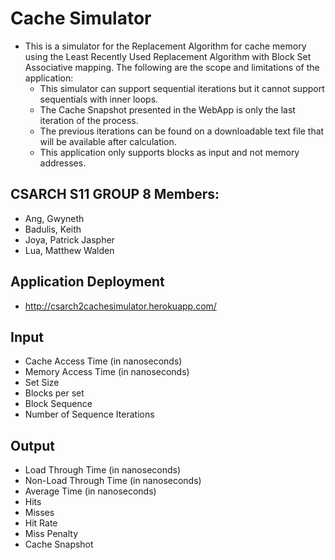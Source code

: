 # Cache Simulator 
* This is a simulator for the Replacement Algorithm for cache memory using the Least Recently Used Replacement Algorithm with Block Set Associative mapping.
The following are the scope and limitations of the application:
  * This simulator can support sequential iterations but it cannot support sequentials with inner loops.
  * The Cache Snapshot presented in the WebApp is only the last iteration of the process. 
  * The previous iterations can be found on a downloadable text file that will be available after calculation.
  * This application only supports blocks as input and not memory addresses. 

## CSARCH S11 GROUP 8 Members:
* Ang, Gwyneth
* Badulis, Keith
* Joya, Patrick Jaspher
* Lua, Matthew Walden

## Application Deployment
* http://csarch2cachesimulator.herokuapp.com/

## Input
* Cache Access Time (in nanoseconds)
* Memory Access Time (in nanoseconds)
* Set Size
* Blocks per set
* Block Sequence
* Number of Sequence Iterations

## Output
* Load Through Time (in nanoseconds)
* Non-Load Through Time (in nanoseconds)
* Average Time (in nanoseconds)
* Hits
* Misses
* Hit Rate
* Miss Penalty
* Cache Snapshot
